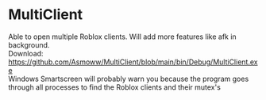 # MultiClient

Able to open multiple Roblox clients. Will add more features like afk in background.  
Download: https://github.com/Asmoww/MultiClient/blob/main/bin/Debug/MultiClient.exe  
Windows Smartscreen will probably warn you because the program goes through all processes to find the Roblox clients and their mutex's
